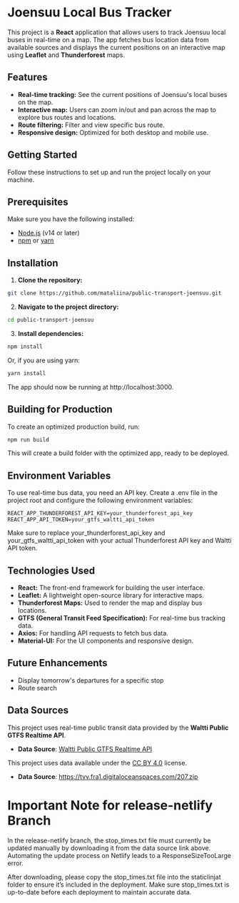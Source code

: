# Joensuu Local Bus Tracker

This project is a **React** application that allows users to track Joensuu local buses in real-time on a map. The app fetches bus location data from available sources and displays the current positions on an interactive map using **Leaflet** and **Thunderforest** maps.

## Features

- **Real-time tracking:** See the current positions of Joensuu's local buses on the map.
- **Interactive map:** Users can zoom in/out and pan across the map to explore bus routes and locations.
- **Route filtering:** Filter and view specific bus route.
- **Responsive design:** Optimized for both desktop and mobile use.

## Getting Started

Follow these instructions to set up and run the project locally on your machine.

## Prerequisites

Make sure you have the following installed:

- [Node.js](https://nodejs.org/en/) (v14 or later)
- [npm](https://www.npmjs.com/) or [yarn](https://yarnpkg.com/)

## Installation

1. **Clone the repository:**

```bash
git clone https://github.com/mataliina/public-transport-joensuu.git
```

2. **Navigate to the project directory:**
```bash
cd public-transport-joensuu
```

3. **Install dependencies:** 
```bash
npm install
```

Or, if you are using yarn:
```bash
yarn install
```

The app should now be running at http://localhost:3000.

## Building for Production
To create an optimized production build, run:

```bash
npm run build
```
This will create a build folder with the optimized app, ready to be deployed.

## Environment Variables
To use real-time bus data, you need an API key. Create a .env file in the project root and configure the following environment variables:

```env
REACT_APP_THUNDERFOREST_API_KEY=your_thunderforest_api_key
REACT_APP_API_TOKEN=your_gtfs_waltti_api_token
```

Make sure to replace your_thunderforest_api_key and your_gtfs_waltti_api_token with your actual Thunderforest API key and Waltti API token.

## Technologies Used
- **React:** The front-end framework for building the user interface.
- **Leaflet:** A lightweight open-source library for interactive maps.
- **Thunderforest Maps:** Used to render the map and display bus locations.
- **GTFS (General Transit Feed Specification):** For real-time bus tracking data.
- **Axios:** For handling API requests to fetch bus data.
- **Material-UI:** For the UI components and responsive design.

## Future Enhancements
- Display tomorrow's departures for a specific stop
- Route search

## Data Sources
This project uses real-time public transit data provided by the **Waltti Public GTFS Realtime API**.

- **Data Source**: [Waltti Public GTFS Realtime API](https://opendata.waltti.fi/)


This project uses data available under the [CC BY 4.0](https://creativecommons.org/licenses/by/4.0/) license.

- **Data Source**: https://tvv.fra1.digitaloceanspaces.com/207.zip
  
# Important Note for release-netlify Branch

In the release-netlify branch, the stop_times.txt file must currently be updated manually by downloading it from the data source link above. Automating the update process on Netlify leads to a ResponseSizeTooLarge error.

After downloading, please copy the stop_times.txt file into the staticlinjat folder to ensure it’s included in the deployment. Make sure stop_times.txt is up-to-date before each deployment to maintain accurate data.